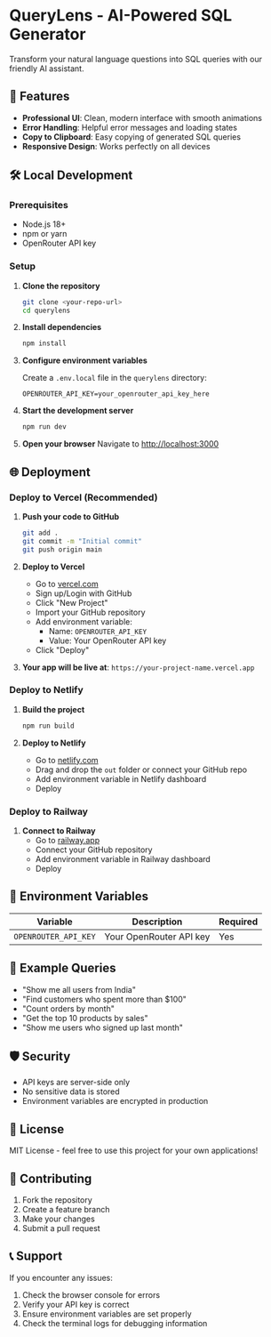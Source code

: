 # QueryLens - AI-Powered SQL Generator

Transform your natural language questions into SQL queries with our friendly AI assistant.

## 🚀 Features

- **Professional UI**: Clean, modern interface with smooth animations
- **Error Handling**: Helpful error messages and loading states
- **Copy to Clipboard**: Easy copying of generated SQL queries
- **Responsive Design**: Works perfectly on all devices

## 🛠️ Local Development

### Prerequisites
- Node.js 18+ 
- npm or yarn
- OpenRouter API key

### Setup

1. **Clone the repository**
   ```bash
   git clone <your-repo-url>
   cd querylens
   ```

2. **Install dependencies**
   ```bash
   npm install
   ```

3. **Configure environment variables**
   
   Create a `.env.local` file in the `querylens` directory:
   ```env
   OPENROUTER_API_KEY=your_openrouter_api_key_here
   ```

4. **Start the development server**
   ```bash
   npm run dev
   ```

5. **Open your browser**
   Navigate to [http://localhost:3000](http://localhost:3000)

## 🌐 Deployment

### Deploy to Vercel (Recommended)

1. **Push your code to GitHub**
   ```bash
   git add .
   git commit -m "Initial commit"
   git push origin main
   ```

2. **Deploy to Vercel**
   - Go to [vercel.com](https://vercel.com)
   - Sign up/Login with GitHub
   - Click "New Project"
   - Import your GitHub repository
   - Add environment variable:
     - Name: `OPENROUTER_API_KEY`
     - Value: Your OpenRouter API key
   - Click "Deploy"

3. **Your app will be live at**: `https://your-project-name.vercel.app`

### Deploy to Netlify

1. **Build the project**
   ```bash
   npm run build
   ```

2. **Deploy to Netlify**
   - Go to [netlify.com](https://netlify.com)
   - Drag and drop the `out` folder or connect your GitHub repo
   - Add environment variable in Netlify dashboard
   - Deploy

### Deploy to Railway

1. **Connect to Railway**
   - Go to [railway.app](https://railway.app)
   - Connect your GitHub repository
   - Add environment variable in Railway dashboard
   - Deploy

## 🔧 Environment Variables

| Variable | Description | Required |
|----------|-------------|----------|
| `OPENROUTER_API_KEY` | Your OpenRouter API key | Yes |

## 📝 Example Queries

- "Show me all users from India"
- "Find customers who spent more than $100"
- "Count orders by month"
- "Get the top 10 products by sales"
- "Show me users who signed up last month"

## 🛡️ Security

- API keys are server-side only
- No sensitive data is stored
- Environment variables are encrypted in production

## 📄 License

MIT License - feel free to use this project for your own applications!

## 🤝 Contributing

1. Fork the repository
2. Create a feature branch
3. Make your changes
4. Submit a pull request

## 📞 Support

If you encounter any issues:
1. Check the browser console for errors
2. Verify your API key is correct
3. Ensure environment variables are set properly
4. Check the terminal logs for debugging information
